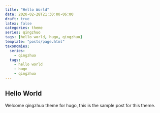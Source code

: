```yaml
---
title: "Hello World"
date: 2020-02-28T21:30:00-06:00
draft: true
latex: false
categories: theme
series: qingzhuo
tags: [hello world, hugo, qingzhuo] 
template: "posts/page.html"
taxonomies:
  series: 
    - qingzhuo
  tags:
    - hello world
    - hugo
    - qingzhuo
---
```


## Hello World

Welcome qingzhuo theme for hugo, this is the sample post for this theme.

<!-- more -->